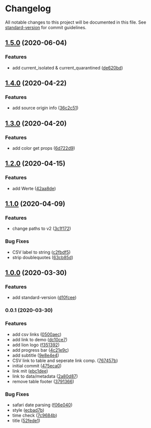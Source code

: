# Changelog

All notable changes to this project will be documented in this file. See [standard-version](https://github.com/conventional-changelog/standard-version) for commit guidelines.

## [1.5.0](https://github.com/statistikZH/covid19_scrapingdashboard/compare/v1.4.0...v1.5.0) (2020-06-04)


### Features

* add current_isolated & current_quarantined ([de620bd](https://github.com/statistikZH/covid19_scrapingdashboard/commit/de620bd4ba380a28875aa33bf9785af3ce5fe35e))

## [1.4.0](https://github.com/statistikZH/covid19_scrapingdashboard/compare/v1.3.0...v1.4.0) (2020-04-22)


### Features

* add source origin info ([36c2c51](https://github.com/statistikZH/covid19_scrapingdashboard/commit/36c2c51d9844899ceb9907dcfbfb722892c7c0ec))

## [1.3.0](https://github.com/statistikZH/covid19_scrapingdashboard/compare/v1.2.0...v1.3.0) (2020-04-20)


### Features

* add color get props ([6d722d9](https://github.com/statistikZH/covid19_scrapingdashboard/commit/6d722d994eef35051c06249d32cd66a562842e9f))

## [1.2.0](https://github.com/statistikZH/covid19_scrapingdashboard/compare/v1.1.0...v1.2.0) (2020-04-15)


### Features

* add Werte ([42aa8de](https://github.com/statistikZH/covid19_scrapingdashboard/commit/42aa8deacbb6465e02af8ee2fd0b0970f5abfd10))

## [1.1.0](https://github.com/statistikZH/covid19_scrapingdashboard/compare/v1.0.0...v1.1.0) (2020-04-09)


### Features

* change paths to v2 ([3c1f172](https://github.com/statistikZH/covid19_scrapingdashboard/commit/3c1f172bda264a10f8e4fa36c03973ab102e2855))


### Bug Fixes

* CSV label to string ([c2fbdf5](https://github.com/statistikZH/covid19_scrapingdashboard/commit/c2fbdf5da313af10181c14caf221628044124c54))
* strip doublequotes ([63cb85d](https://github.com/statistikZH/covid19_scrapingdashboard/commit/63cb85dab060d19384d240d96ef45f50ea7a9432))

## [1.0.0](https://github.com/statistikZH/covid19_scrapingdashboard/compare/v0.0.5...v1.0.0) (2020-03-30)

### Features

* add standard-version ([d10fcee](https://github.com/statistikZH/covid19_scrapingdashboard/commit/d10fcee871384c31973da7a1f7da642771730b74))

### 0.0.1 (2020-03-30)


### Features

* add csv links ([0500aec](https://github.com/statistikZH/covid19_scrapingdashboard/commit/0500aec4729502d204e08c908ed66e7bdce1051c))
* add link to demo ([dc10ce7](https://github.com/statistikZH/covid19_scrapingdashboard/commit/dc10ce7f92f19d3005acb6868f7e98043aa4f09d))
* add lion logo ([f351392](https://github.com/statistikZH/covid19_scrapingdashboard/commit/f351392aa8b44bdd8b8d235b5d70f51e0f36366e))
* add progress bar ([4c21e9c](https://github.com/statistikZH/covid19_scrapingdashboard/commit/4c21e9c7832a20f06ba912f6c69c86061d042f45))
* add subtitle ([9e8e4e4](https://github.com/statistikZH/covid19_scrapingdashboard/commit/9e8e4e477aab13103d7b78d63626eeff7fd419a5))
* CSV link to table and seperate link comp. ([767457b](https://github.com/statistikZH/covid19_scrapingdashboard/commit/767457b44b32de466a93ad325bf59955ded3217b))
* initial commit ([475eca0](https://github.com/statistikZH/covid19_scrapingdashboard/commit/475eca0a6ebc67975d31f66baf6554cfbf4122d3))
* link mit ([ebc1dee](https://github.com/statistikZH/covid19_scrapingdashboard/commit/ebc1deed1f26d954ca39b87d2fbdbbd78d637a04))
* link to data/metadata ([2a80d87](https://github.com/statistikZH/covid19_scrapingdashboard/commit/2a80d87c8274f795a7fec63ce788324e19175b1a))
* remove table footer ([3791366](https://github.com/statistikZH/covid19_scrapingdashboard/commit/379136669142a03ccc2814d552663669d1e41036))


### Bug Fixes

* safari date parsing ([f06e040](https://github.com/statistikZH/covid19_scrapingdashboard/commit/f06e040ee9d19af3128206678241a5a9ecce2e96))
* style ([ecbad7b](https://github.com/statistikZH/covid19_scrapingdashboard/commit/ecbad7b3010418bf22b579fd8cfb3fd1f536597f))
* time check ([7c9684b](https://github.com/statistikZH/covid19_scrapingdashboard/commit/7c9684bc5868623048e5efe897bf238988c713d5))
* title ([52fede1](https://github.com/statistikZH/covid19_scrapingdashboard/commit/52fede1d8bcf2e519ce716972a1a9aa09e0ecea1))
